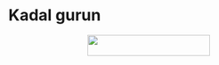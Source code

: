 # Kadal gurun

<p align="center"><a href="https://heroku.com/deploy?template=https://github.com/hikarikawai/bcbot"> <img src="https://img.shields.io/badge/Deploy%20To%20Heroku-blue?style=for-the-badge&logo=heroku" width="220" height="38.45"/></a></p>
